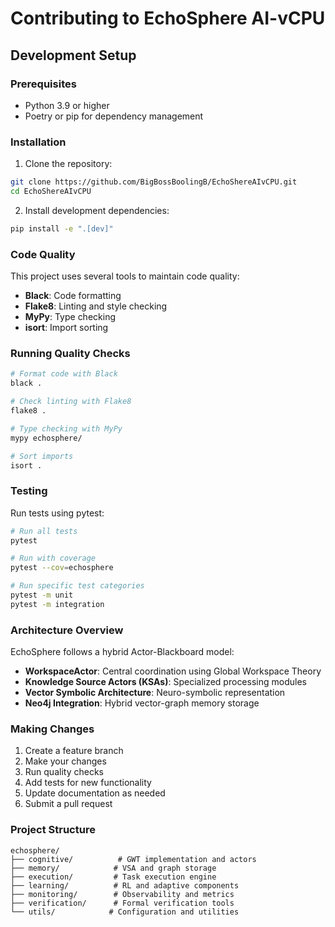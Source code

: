 # Contributing to EchoSphere AI-vCPU

## Development Setup

### Prerequisites
- Python 3.9 or higher
- Poetry or pip for dependency management

### Installation

1. Clone the repository:
```bash
git clone https://github.com/BigBossBoolingB/EchoShereAIvCPU.git
cd EchoShereAIvCPU
```

2. Install development dependencies:
```bash
pip install -e ".[dev]"
```

### Code Quality

This project uses several tools to maintain code quality:

- **Black**: Code formatting
- **Flake8**: Linting and style checking
- **MyPy**: Type checking
- **isort**: Import sorting

### Running Quality Checks

```bash
# Format code with Black
black .

# Check linting with Flake8
flake8 .

# Type checking with MyPy
mypy echosphere/

# Sort imports
isort .
```

### Testing

Run tests using pytest:

```bash
# Run all tests
pytest

# Run with coverage
pytest --cov=echosphere

# Run specific test categories
pytest -m unit
pytest -m integration
```

### Architecture Overview

EchoSphere follows a hybrid Actor-Blackboard model:

- **WorkspaceActor**: Central coordination using Global Workspace Theory
- **Knowledge Source Actors (KSAs)**: Specialized processing modules
- **Vector Symbolic Architecture**: Neuro-symbolic representation
- **Neo4j Integration**: Hybrid vector-graph memory storage

### Making Changes

1. Create a feature branch
2. Make your changes
3. Run quality checks
4. Add tests for new functionality
5. Update documentation as needed
6. Submit a pull request

### Project Structure

```
echosphere/
├── cognitive/          # GWT implementation and actors
├── memory/            # VSA and graph storage
├── execution/         # Task execution engine
├── learning/          # RL and adaptive components
├── monitoring/        # Observability and metrics
├── verification/      # Formal verification tools
└── utils/            # Configuration and utilities
```
